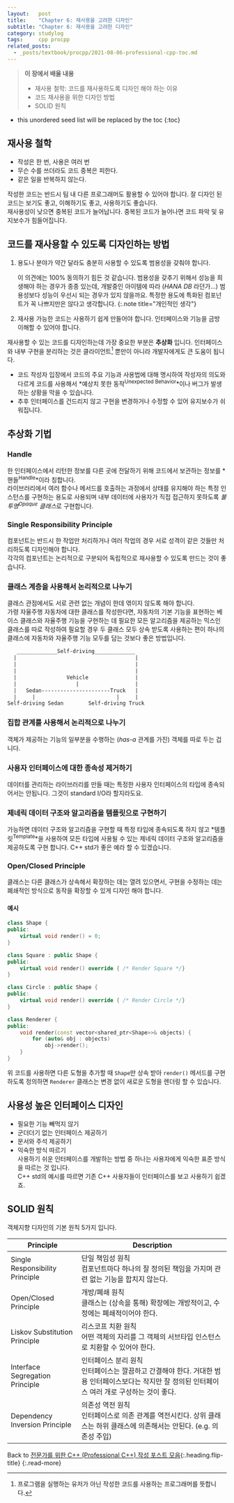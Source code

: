 ```yaml
---
layout:   post
title:    "Chapter 6: 재사용을 고려한 디자인"
subtitle: "Chapter 6: 재사용을 고려한 디자인"
category: studylog
tags:     cpp procpp
related_posts:
  - _posts/textbook/procpp/2021-08-06-professional-cpp-toc.md
---
```


> **이 장에서 배울 내용**
>
> * 재사용 철학: 코드를 재사용하도록 디자인 해야 하는 이유
> * 코드 재사용을 위한 디자인 방법
> * SOLID 원칙

<!--more-->

* this unordered seed list will be replaced by the toc
{:toc}

## 재사용 철학

* 작성은 한 번, 사용은 여러 번
* 무슨 수를 쓰더라도 코드 중복은 피한다.
* 같은 일을 반복하지 않는다.

작성한 코드는 반드시 팀 내 다른 프로그래머도 활용할 수 있어야 합니다. 잘 디자인 된 코드는 보기도 좋고, 이해하기도 좋고, 사용하기도 좋습니다.<br>
재사용성이 낮으면 중복된 코드가 늘어납니다. 중복된 코드가 늘어나면 코드 파악 및 유지보수가 힘들어집니다.

## 코드를 재사용할 수 있도록 디자인하는 방법

1. 용도나 분야가 약간 달라도 충분히 사용할 수 있도록 범용성을 갖춰야 합니다.

    이 의견에는 100% 동의하기 힘든 것 같습니다. 범용성을 갖추기 위해서 성능을 희생해야 하는 경우가 종종 있는데,
    개발중인 아이템에 따라 (*HANA DB* 라던가...) 범용성보다 성능이 우선시 되는 경우가 있지 않을까요. 특정한 용도에 특화된 컴포넌트가 꼭
    나쁘지만은 않다고 생각합니다.
    {:.note title="개인적인 생각"}

2. 재사용 가능한 코드는 사용하기 쉽게 만들어야 합니다. 인터페이스와 기능을 금방 이해할 수 있어야 합니다.

재사용할 수 있는 코드를 디자인하는데 가장 중요한 부분은 **추상화** 입니다.
인터페이스와 내부 구현을 분리하는 것은 클라이언트[^1] 뿐만이 아니라 개발자에게도 큰 도움이 됩니다.

* 코드 작성자 입장에서 코드의 주요 기능과 사용법에 대해 명시하여 작성자의 의도와 다르게 코드를 사용해서 *예상치 못한 동작<sup>Unexpected Behavior</sup>*이나 버그가 발생하는 상황을 막을 수 있습니다.
* 추후 인터페이스를 건드리지 않고 구현을 변경하거나 수정할 수 있어 유지보수가 쉬워집니다.

## 추상화 기법

### Handle

한 인터페이스에서 리턴한 정보를 다른 곳에 전달하기 위해 코드에서 보관하는 정보를 *핸들<sup>Handle</sup>*이라 칭합니다.<br>
라이브러리에서 여러 함수나 메서드를 호출하는 과정에서 상태를 유지해야 하는 특정 인스턴스를 구현하는 용도로 사용되며
내부 데이터에 사용자가 직접 접근하지 못하도록 *불투명<sup>Opaque</sup> 클래스*로 구현합니다.

### Single Responsibility Principle

컴포넌트는 반드시 한 작업만 처리하거나 여러 작업의 경우 서로 성격이 같은 것들만 처리하도록 디자인해야 합니다.<br>
각각의 컴포넌트는 논리적으로 구분되어 독립적으로 재사용할 수 있도록 만드는 것이 좋습니다.

### 클래스 계층을 사용해서 논리적으로 나누기

클래스 관점에서도 서로 관련 없는 개념이 한데 엮이지 않도록 해야 합니다.<br>
가령 자율주행 자동차에 대한 클래스를 작성한다면, 자동차의 기본 기능을 표현하는 베이스 클래스와 자율주행 기능을 구현하는 데 필요한 모든 알고리즘을 제공하는 믹스인 클래스를 따로 작성하여
필요할 경우 두 클래스 모두 상속 받도록 사용하는 편이 하나의 클래스에 자동차와 자율주행 기능 모두를 담는 것보다 좋은 방법입니다.

```default
   _____________Self-driving_____________
  |                                      |
  |                                      |
  |                                      |
  |                Vehicle               |
  |                   |                  |
  |   Sedan----------------------Truck   |
  |     |                          |     |
Self-driving Sedan        Self-driving Truck
```

### 집합 관계를 사용해서 논리적으로 나누기

객체가 제공하는 기능의 일부분을 수행하는 (*has-a* 관계를 가진) 객체를 따로 두는 겁니다.

### 사용자 인터페이스에 대한 종속성 제거하기

데이터를 관리하는 라이브러리를 만들 때는 특정한 사용자 인터페이스의 타입에 종속되어서는 안됩니다. 그것이 standard I/O라 할지라도요.

### 제네릭 데이터 구조와 알고리즘을 템플릿으로 구현하기

가능하면 데이터 구조와 알고리즘을 구현할 때 특정 타입에 종속되도록 하지 않고 *템플릿<sup>Template</sup>*을 사용하여 모든 타입에 사용될 수 있는
제네릭 데이터 구조와 알고리즘을 제공하도록 구현 합니다. C++ std가 좋은 예라 할 수 있겠습니다.

### Open/Closed Principle

클래스는 다른 클래스가 상속해서 확장하는 데는 열려 있으면서, 구현을 수정하는 데는 폐쇄적인 방식으로 동작을 확장할 수 있게 디자인 해야 합니다.

#### 예시

```c++
class Shape {
public:
    virtual void render() = 0;
}

class Square : public Shape {
public:
    virtual void render() override { /* Render Square */}
}

class Circle : public Shape {
public:
    virtual void render() override { /* Render Circle */}
}

class Renderer {
public:
    void render(const vector<shared_ptr<Shape>>& objects) {
        for (auto& obj : objects)
            obj->render();
    }
}
```

위 코드를 사용하면 다른 도형을 추가할 때 `Shape`만 상속 받아 `render()` 메서드를 구현하도록 정의하면 `Renderer` 클래스는 변경 없이
새로운 도형을 렌더링 할 수 있습니다.

## 사용성 높은 인터페이스 디자인

* 필요한 기능 빼먹지 않기
* 군더더기 없는 인터페이스 제공하기
* 문서와 주석 제공하기
* 익숙한 방식 따르기<br>
    사용하기 쉬운 인터페이스를 개발하는 방법 중 하나는 사용자에게 익숙한 표준 방식을 따르는 것 입니다.<br>
    C++ std의 예시를 따르면 기존 C++ 사용자들이 인터페이스를 보고 사용하기 쉽겠죠.

## SOLID 원칙

객체지향 디자인의 기본 원칙 5가지 입니다.

<style type="text/css">
</style>
<table>
<thead>
  <tr>
    <th>Principle</th>
    <th>Description</th>
  </tr>
</thead>
<tbody>
  <tr>
    <td>Single Responsibility Principle</td>
    <td>단일 책임성 원칙<br>
        컴포넌트마다 하나의 잘 정의된 책임을 가지며 관련 없는 기능을 합치지 않는다.
    </td>
  </tr>
  <tr>
    <td>Open/Closed Principle</td>
    <td>개방/폐쇄 원칙<br>
        클래스는 (상속을 통해) 확장에는 개방적이고, 수정에는 폐쇄적이어야 한다.
    </td>
  </tr>
  <tr>
    <td>Liskov Substitution Principle</td>
    <td>리스코프 치환 원칙<br>
        어떤 객체의 자리를 그 객체의 서브타입 인스턴스로 치환할 수 있어야 한다.
    </td>
  </tr>
  <tr>
    <td>Interface Segregation Principle</td>
    <td>인터페이스 분리 원칙<br>
        인터페이스는 깔끔하고 간결해야 한다.
        거대한 범용 인터페이스보다는 작지만 잘 정의된 인터페이스 여러 개로 구성하는 것이 좋다.
    </td>
  </tr>
  <tr>
    <td>Dependency Inversion Principle</td>
    <td>의존성 역전 원칙<br>
        인터페이스로 의존 관계를 역전시킨다. 상위 클래스는 하위 클래스에 의존해서는 안된다.
        (e.g. 의존성 주입)
    </td>
  </tr>
</tbody>
</table>

Back to [전문가를 위한 C++ (Professional C++) 작성 포스트 모음](professional-cpp-toc){:.heading.flip-title}
{:.read-more}

[^1]: 프로그램을 실행하는 유저가 아닌 작성한 코드를 사용하는 프로그래머를 뜻합니다.
